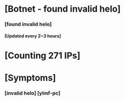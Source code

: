 # [Botnet - found invalid helo]
### [found invalid helo]
#### [Updated every 2~3 hours]

# [Counting 271 IPs]

# [Symptoms] 
###   [invalid helo] [ylmf-pc]
